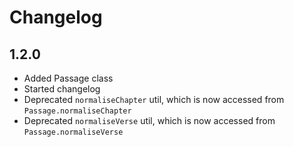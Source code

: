 # Changelog

## 1.2.0

-  Added Passage class
-  Started changelog
-  Deprecated `normaliseChapter` util, which is now accessed from `Passage.normaliseChapter`
-  Deprecated `normaliseVerse` util, which is now accessed from `Passage.normaliseVerse`
